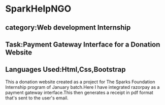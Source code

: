 # SparkHelpNGO

## category:Web development Internship
## Task:Payment Gateway Interface for a Donation Website
## Languages Used:Html,Css,Bootstrap



This a donation website created as a project for The Sparks Foundation Internship program of January batch.Here I have integrated razorpay as a payment gateway interface.This then generates a receipt in pdf format that's sent to the user's email.
